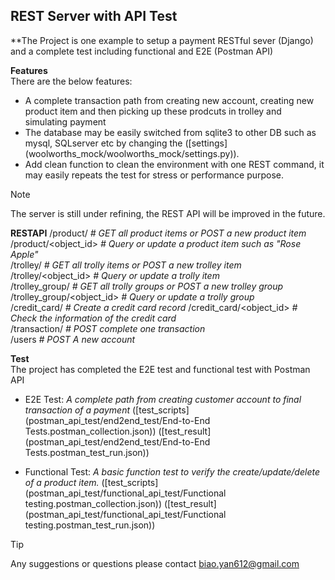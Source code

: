 ## REST Server with API Test

**The Project is one example to setup a payment RESTful sever (Django) and a complete test including functional and E2E (Postman API)

**Features**  
There are the below features:
 - A complete transaction path from creating new account, creating new product item and then picking up these prodcuts in trolley and simulating payment
 - The database may be easily switched from sqlite3 to other DB such as mysql, SQLserver etc by changing the ([settings] (woolworths_mock/woolworths_mock/settings.py)).
 - Add clean function to clean the environment with one REST command, it may easily repeats the test for stress or performance purpose.


>[!NOTE]  
>The server is still under refining, the REST API will be improved in the future. 

**RESTAPI**
/product/                  _# GET all product items or POST a new product item_  
/product/<object_id>       _# Query or update a product item such as "Rose Apple"_  
/trolley/                  _# GET all trolly items or POST a new trolley item_  
/trolley/<object_id>       _# Query or update a trolly item_  
/trolley_group/            _# GET all trolly groups or POST a new trolley group_  
/trolley_group/<object_id> _# Query or update a trolly group_   
/credit_card/              _# Create a credit card record_
/credit_card/<object_id>   _# Check the information of the credit card_  
/transaction/              _# POST complete one transaction_  
/users                     _# POST A new account_  


**Test**  
The project has completed the E2E test and functional test with Postman API
 - E2E Test: _A complete path from creating customer account to final transaction of a payment_  ([test_scripts](postman_api_test/end2end_test/End-to-End Tests.postman_collection.json)) ([test_result](postman_api_test/end2end_test/End-to-End Tests.postman_test_run.json))
       
 - Functional Test: _A basic function test to verify the create/update/delete of a product item._  ([test_scripts](postman_api_test/functional_api_test/Functional testing.postman_collection.json)) ([test_result](postman_api_test/functional_api_test/Functional testing.postman_test_run.json)) 


> [!TIP]  
> Any suggestions or questions please contact biao.yan612@gmail.com



